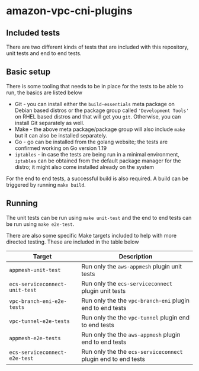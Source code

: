 # amazon-vpc-cni-plugins

## Included tests

There are two different kinds of tests that are included with this repository, unit tests and end to end tests.

## Basic setup

There is some tooling that needs to be in place for the tests to be able to run, the basics are listed below

- Git - you can install either the `build-essentials` meta package on Debian based distros or the package group called `'Development Tools'` on RHEL based distros and that will get you `git`. Otherwise, you can install Git separately as well.
- Make - the above meta package/package group will also include `make` but it can also be installed separately.
- Go - go can be installed from the golang website; the tests are confirmed working on Go version 1.19
- `iptables` - in case the tests are being run in a minimal environment, `iptables` can be obtained from the default package manager for the distro; it might also come installed already on the system

For the end to end tests, a successful build is also required. A build can be triggered by running `make build`.

## Running

The unit tests can be run using `make unit-test` and the end to end tests can be run using `make e2e-test`.

There are also some specific Make targets included to help with more directed testing. These are included in the table below

| Target                         | Description                                                   |
| ------------------------------ | ------------------------------------------------------------- |
| `appmesh-unit-test`            | Run only the `aws-appmesh` plugin unit tests                  |
| `ecs-serviceconnect-unit-test` | Run only the `ecs-serviceconnect` plugin unit tests           |
| `vpc-branch-eni-e2e-tests`     | Run only the the `vpc-branch-eni` plugin end to end tests     |
| `vpc-tunnel-e2e-tests`         | Run only the the `vpc-tunnel` plugin end to end tests         |
| `appmesh-e2e-tests`            | Run only the the `aws-appmesh` plugin end to end tests        |
| `ecs-serviceconnect-e2e-test`  | Run only the the `ecs-serviceconnect` plugin end to end tests |

